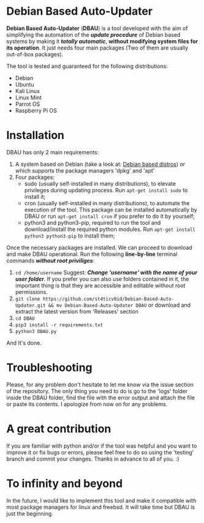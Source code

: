 # Debian Based Auto-Updater
**Debian Based Auto-Updater** (**DBAU**) is a tool developed with the aim of simplifying the automation of the ***update procedure*** of Debian based systems by making it ***totally automatic***, **without modifying system files for its operation**. It just needs four main packages (Two of them are usually out-of-box packages).

The tool is tested and guaranteed for the following distributions:
- Debian
- Ubuntu
- Kali Linux
- Linux Mint
- Parrot OS
- Raspberry Pi OS

# Installation
DBAU has only 2 main requirements:
1. A system based on Debian (take a look at: [Debian based distros](https://en.wikipedia.org/wiki/Category:Debian-based_distributions)) or which supports the package managers 'dpkg' and 'apt'
2. Four packages:
   - sudo (usually self-installed in many distributions), to elevate privileges during updating process. Run `apt-get install sudo` to install it;
   - cron (usually self-installed in many distributions), to automate the execution of the tool. This package can be installed automatically by DBAU or run `apt-get install cron` if you prefer to do it by yourself;
   - python3 and python3-pip, required to run the tool and download/install the required python modules. Run `apt-get install python3 python3-pip` to install them;

Once the necessary packages are installed. We can proceed to download and make DBAU operational. Run the following **line-by-line** terminal commands ***without root priviliges***:
1. `cd /home/username` Suggest: ***Change 'username' with the name of your user folder***. If you prefer you can also use folders contained in it, the important thing is that they are accessible and editable without root permissions.
2. `git clone https://github.com/st4ticv0id/Debian-Based-Auto-Updater.git && mv Debian-Based-Auto-Updater DBAU` or download and extract the latest version from 'Releases' section
3. `cd DBAU`
4. `pip3 install -r requirements.txt`
5. `python3 DBAU.py`

And It's done.

# Troubleshooting
Please, for any problem don't hesitate to let me know via the issue section of the repository. The only thing you need to do is go to the 'logs' folder inside the DBAU folder, find the file with the error output and attach the file or paste its contents. I apologize from now on for any problems.

# A great contribution
If you are familiar with python and/or if the tool was helpful and you want to improve it or fix bugs or errors, please feel free to do so using the 'testing' branch and commit your changes. Thanks in advance to all of you. :)

# To infinity and beyond
In the future, I would like to implement this tool and make it compatible with most package managers for linux and freebsd. It will take time but DBAU is just the beginning.
